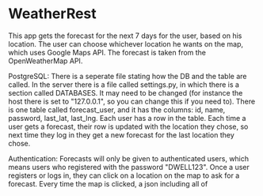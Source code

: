 # WeatherRest

This app gets the forecast for the next 7 days for the user, based on his location.
The user can choose whichever location he wants on the map, which uses Google Maps API.
The forecast is taken from the OpenWeatherMap API.

PostgreSQL:
There is a seperate file stating how the DB and the table are called.
In the server there is a file called settings.py, in which there is a section called DATABASES. It may need to be changed (for instance the host there is set to "127.0.0.1", so you can change this if you need to).
There is one table called forecast_user, and it has the columns: id, name, password, last_lat, last_lng.
Each user has a row in the table. Each time a user gets a forecast, their row is updated with the location they chose, so next time they log in they get a new forecast for the last location they chose.

Authentication:
Forecasts will only be given to authenticated users, which means users who registered with the password "DWELL123".
Once a user registers or logs in, they can click on a location on the map to ask for a forecast.
Every time the map is clicked, a json including all of 
